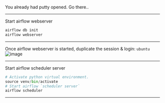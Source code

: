 You already had putty opened. Go there..</br>

---------------------------------------------------------------------------------------
Start airflow webserver
```python
airflow db init
airflow webserver
```
---------------------------------------------------------------------------------------
Once airflow webserver is started, duplicate the session & login: `ubuntu`
![image](https://github.com/user-attachments/assets/5858a9ab-527d-4e37-8f99-310b0e4afbb6)

---------------------------------------------------------------------------------------
Start airflow scheduler server
```python
# Activate python virtual environment.
source venv/bin/activate
# Start airflow `scheduler server`
airflow scheduler
```
---------------------------------------------------------------------------------------
